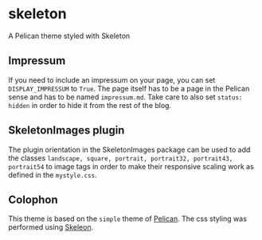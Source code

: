 # skeleton
A Pelican theme styled with Skeleton

## Impressum

If you need to include an impressum on your page, you can set
``DISPLAY_IMPRESSUM`` to ``True``. The page itself has to be a page in the
Pelican sense and has to be named ``impressum.md``. Take care to also set
``status: hidden`` in order to hide it from the rest of the blog.

## SkeletonImages plugin

The plugin orientation in the SkeletonImages package can be used to add the
classes `landscape, square, portrait, portrait32, portrait43, portrait54` to
image tags in order to make their responsive scaling work as defined in the
`mystyle.css`.

## Colophon
This theme is based on the `simple` theme of
[Pelican](https://github.com/getpelican/pelican). The css styling was performed
using [Skeleon](https://github.com/dhg/Skeleton).
